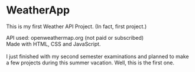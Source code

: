 # WeatherApp
This is my first Weather API Project. (In fact, first project.)

API used: openweathermap.org (not paid or subscribed) <br>
Made with HTML, CSS and JavaScript. <br> <br>
I just finished with my second semester examinations and planned to make a few projects during this summer vacation. Well, this is the first one. 